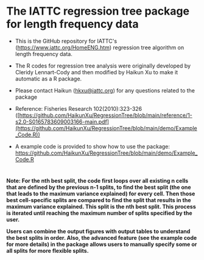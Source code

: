# The IATTC regression tree package for length frequency data

-   This is the GitHub repository for IATTC's (<https://www.iattc.org/HomeENG.htm>) regression tree algorithm on length frequency data.

-   The R codes for regression tree analysis were originally developed by Cleridy Lennart-Cody and then modified by Haikun Xu to make it automatic as a R package.

-   Please contact Haikun ([hkxu\@iattc.org](mailto:hkxu@iattc.org)) for any questions related to the package

-   Reference: Fisheries Research 102(2010):323-326 ([https://github.com/HaikunXu/RegressionTree/blob/main/reference/1-s2.0-S0165783609003166-main.pdf](https://github.com/HaikunXu/RegressionTree/blob/main/demo/Example_Code.R))

-   A example code is provided to show how to use the package: <https://github.com/HaikunXu/RegressionTree/blob/main/demo/Example_Code.R>

# 

**Note: For the nth best split, the code first loops over all existing n cells that are defined by the previous n-1 splits, to find the best split (the one that leads to the maximum variance explained) for every cell. Then those best cell-specific splits are compared to find the split that results in the maximum variance explained. This split is the nth best split. This process is iterated until reaching the maximum number of splits specified by the user.**

**Users can combine the output figures with output tables to understand the best splits in order. Also, the advanced feature (see the example code for more details) in the package allows users to manually specify some or all splits for more flexible splits.**
